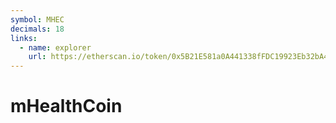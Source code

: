 ```yaml
---
symbol: MHEC
decimals: 18
links:
  - name: explorer
    url: https://etherscan.io/token/0x5B21E581a0A441338fFDC19923Eb32bA4c9Df365
---
```


# mHealthCoin
